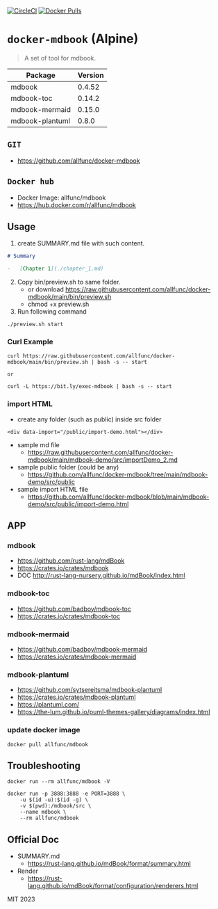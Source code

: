[![CircleCI](https://circleci.com/gh/allfunc/docker-mdbook/tree/main.svg?style=svg)](https://circleci.com/gh/allfunc/docker-mdbook/tree/main)
[![Docker Pulls](https://img.shields.io/docker/pulls/allfunc/mdbook.svg)](https://hub.docker.com/r/allfunc/mdbook)

# `docker-mdbook` (Alpine)

> A set of tool for mdbook.

| Package         | Version |
| --------------- | ------- |
| mdbook          | 0.4.52  |
| mdbook-toc      | 0.14.2  |
| mdbook-mermaid  | 0.15.0  |
| mdbook-plantuml | 0.8.0   |

## `GIT`

-   https://github.com/allfunc/docker-mdbook

## `Docker hub`

-   Docker Image: allfunc/mdbook
-   https://hub.docker.com/r/allfunc/mdbook

## Usage

1. create SUMMARY.md file with such content.

```markdown
# Summary

-   [Chapter 1](./chapter_1.md)
```

2. Copy bin/preview.sh to same folder.
    - or download https://raw.githubusercontent.com/allfunc/docker-mdbook/main/bin/preview.sh
    - chmod +x preview.sh
3. Run following command

```
./preview.sh start
```

### Curl Example

```
curl https://raw.githubusercontent.com/allfunc/docker-mdbook/main/bin/preview.sh | bash -s -- start

or

curl -L https://bit.ly/exec-mdbook | bash -s -- start
```

### import HTML

-   create any folder (such as public) inside src folder

```
<div data-import="/public/import-demo.html"></div>
```

-   sample md file
    -   https://raw.githubusercontent.com/allfunc/docker-mdbook/main/mdbook-demo/src/importDemo_2.md
-   sample public folder (could be any)
    -   https://github.com/allfunc/docker-mdbook/tree/main/mdbook-demo/src/public
-   sample import HTML file
    -   https://github.com/allfunc/docker-mdbook/blob/main/mdbook-demo/src/public/import-demo.html

## APP

### mdbook

-   https://github.com/rust-lang/mdBook
-   https://crates.io/crates/mdbook
-   DOC http://rust-lang-nursery.github.io/mdBook/index.html

### mdbook-toc

-   https://github.com/badboy/mdbook-toc
-   https://crates.io/crates/mdbook-toc

### mdbook-mermaid

-   https://github.com/badboy/mdbook-mermaid
-   https://crates.io/crates/mdbook-mermaid

### mdbook-plantuml

-   https://github.com/sytsereitsma/mdbook-plantuml
-   https://crates.io/crates/mdbook-plantuml
-   https://plantuml.com/
-   https://the-lum.github.io/puml-themes-gallery/diagrams/index.html

### update docker image

```
docker pull allfunc/mdbook
```

## Troubleshooting

```
docker run --rm allfunc/mdbook -V
```

```
docker run -p 3888:3888 -e PORT=3888 \
    -u $(id -u):$(id -g) \
    -v $(pwd):/mdbook/src \
    --name mdbook \
    --rm allfunc/mdbook
```

## Official Doc

-   SUMMARY.md
    -   https://rust-lang.github.io/mdBook/format/summary.html
-   Render
    -   https://rust-lang.github.io/mdBook/format/configuration/renderers.html

MIT 2023
